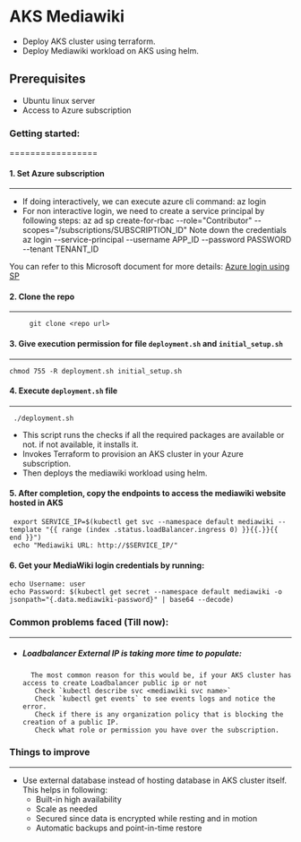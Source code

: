 # AKS Mediawiki

- Deploy AKS cluster using terraform.
- Deploy Mediawiki workload on AKS using helm.

## Prerequisites

- Ubuntu linux server
- Access to Azure subscription

### Getting started:
=================

#### 1. Set Azure subscription
--------------------------------
- If doing interactively, we can execute azure cli command: az login
- For non interactive login, we need to create a service principal by following steps:
		az ad sp create-for-rbac --role="Contributor" --scopes="/subscriptions/SUBSCRIPTION_ID"
		Note down the credentials
		az login --service-principal --username APP_ID --password PASSWORD --tenant TENANT_ID

You can refer to this Microsoft document for more details: [Azure login using SP](https://docs.microsoft.com/en-us/cli/azure/create-an-azure-service-principal-azure-cli#sign-in-using-a-service-principal "Azure login using SP")

#### 2. Clone the repo
----------------------------------------
		 git clone <repo url>

#### 3. Give execution permission for file `deployment.sh` and `initial_setup.sh`
-----------------------------------------------------
	chmod 755 -R deployment.sh initial_setup.sh

#### 4. Execute `deployment.sh` file
-------------------------------------------
	 ./deployment.sh

- This script runs the checks if all the required packages are available or not. if not available, it installs it.
- Invokes Terraform to provision an AKS cluster in your Azure subscription.
- Then deploys the mediawiki workload using helm.

#### 5. After completion, copy the endpoints to access the mediawiki website hosted in AKS
	 export SERVICE_IP=$(kubectl get svc --namespace default mediawiki --template "{{ range (index .status.loadBalancer.ingress 0) }}{{.}}{{ end }}")
	 echo "Mediawiki URL: http://$SERVICE_IP/"

#### 6. Get your MediaWiki login credentials by running:
	echo Username: user
	echo Password: $(kubectl get secret --namespace default mediawiki -o jsonpath="{.data.mediawiki-password}" | base64 --decode)

### Common problems faced (Till now):
-----------------------------------
- ##### Loadbalancer External IP is taking more time to populate:
		The most common reason for this would be, if your AKS cluster has access to create Loadbalancer public ip or not
		 Check `kubectl describe svc <mediawiki svc name>`
		 Check `kubectl get events` to see events logs and notice the error.
		 Check if there is any organization policy that is blocking the creation of a public IP.
		 Check what role or permission you have over the subscription.

### Things to improve
------------------------------
- Use external database instead of hosting database in AKS cluster itself. This helps in following:
  - Built-in high availability
  - Scale as needed
  - Secured since data is encrypted while resting and in motion
  - Automatic backups and point-in-time restore
